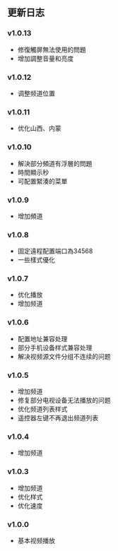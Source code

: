 ## 更新日志

### v1.0.13

* 修復觸屏無法使用的問題
* 增加調整音量和亮度

### v1.0.12

* 调整频道位置

### v1.0.11

* 优化山西、内蒙

### v1.0.10

* 解決部分頻道有浮層的問題
* 時間顯示秒
* 可配置緊湊的菜單

### v1.0.9

* 增加頻道

### v1.0.8

* 固定遠程配置端口為34568
* 一些樣式優化

### v1.0.7

* 优化播放
* 增加频道

### v1.0.6

* 配置地址兼容处理
* 部分手机设备样式兼容处理
* 解决视频源文件分组不连续的问题

### v1.0.5

* 增加频道
* 修复部分电视设备无法播放的问题
* 优化频道列表样式
* 遥控器左键不再退出频道列表

### v1.0.4

* 增加频道

### v1.0.3

* 增加频道
* 优化样式
* 优化速度

### v1.0.0

* 基本视频播放
